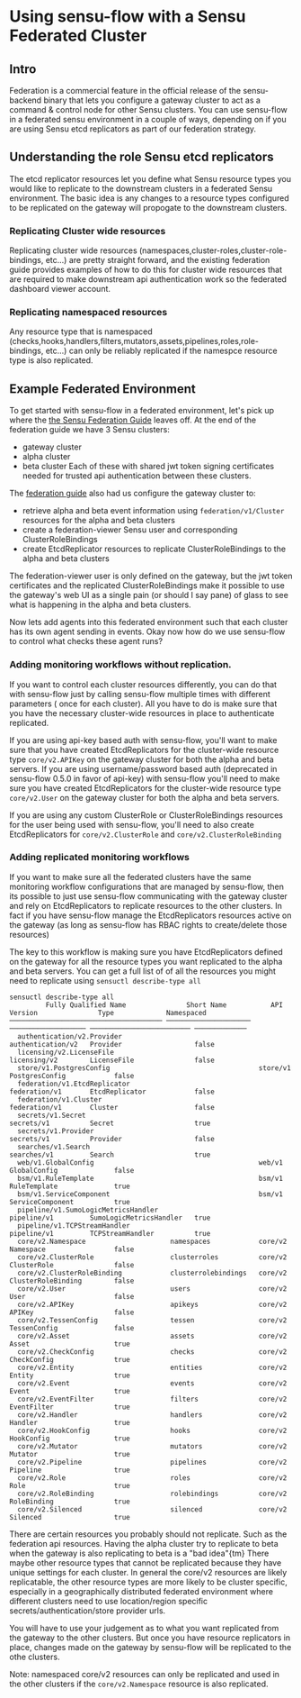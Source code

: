 # Using sensu-flow with a Sensu Federated Cluster

## Intro
Federation is a commercial feature in the official release of the sensu-backend binary that lets you configure a gateway cluster to act as a command & control node for other Sensu clusters.
You can use sensu-flow in a federated sensu environment in a couple of ways, depending on if you are using Sensu etcd replicators as part of our federation strategy.


## Understanding the role Sensu etcd replicators
The etcd replicator resources let you define what Sensu resource types you would like to replicate to the downstream clusters in a federated Sensu environment. The basic idea is any changes to a resource types configured to be replicated on the gateway will propogate to the downstream clusters.

### Replicating Cluster wide resources
Replicating cluster wide resources (namespaces,cluster-roles,cluster-role-bindings, etc...) are pretty straight forward, and the existing federation guide provides examples of how to do this for cluster wide resources that are required to make downstream api authentication work so the federated dashboard viewer account.  

### Replicating namespaced resources
Any resource type that is namespaced (checks,hooks,handlers,filters,mutators,assets,pipelines,roles,role-bindings, etc...) can only be reliably replicated if the namespce resource type is also replicated.
 
## Example Federated Environment
To get started with sensu-flow in a federated environment, let's pick up where the [the Sensu Federation Guide](https://docs.sensu.io/sensu-go/latest/operations/deploy-sensu/use-federation/) leaves off.
At the end of the federation guide we have 3 Sensu clusters:
* gateway cluster
* alpha cluster
* beta cluster
Each of these with shared jwt token signing certificates needed for trusted api authentication between these clusters.

The [federation guide](https://docs.sensu.io/sensu-go/latest/operations/deploy-sensu/use-federation/) also had us configure the gateway cluster to:
* retrieve alpha and beta event information using `federation/v1/Cluster` resources for the alpha and beta clusters
* create a federation-viewer Sensu user and corresponding ClusterRoleBindings 
* create EtcdReplicator resources to replicate ClusterRoleBindings to the alpha and beta clusters

The federation-viewer user is only defined on the gateway, but the jwt token certificates and the replicated ClusterRoleBindings make it possible to use the gateway's web UI as a single pain (or should I say pane) of glass to see what is happening in the alpha and beta clusters.

Now lets add agents into this federated environment such that each cluster has its own agent sending in events. Okay now how do we use sensu-flow to control what checks these agent runs?


### Adding monitoring workflows without replication.
If you want to control each cluster resources differently, you can do that with sensu-flow just by calling sensu-flow multiple times with different parameters ( once for each cluster). All you have to do is make sure that you have the necessary cluster-wide resources in place to authenticate replicated.

If you are using api-key based auth with sensu-flow, you'll want to make sure that you have created EtcdReplicators for the cluster-wide resource type `core/v2.APIKey` on the gateway cluster for both the alpha and beta servers.
If you are using username/password based auth (deprecated in sensu-flow 0.5.0 in favor of api-key) with sensu-flow you'll need to make sure you have created EtcdReplicators for the cluster-wide resource type `core/v2.User` on the gateway cluster for both the alpha and beta servers.

If you are using any custom ClusterRole or ClusterRoleBindings resources for the user being used  with sensu-flow, you'll need to also create EtcdReplicators for `core/v2.ClusterRole` and `core/v2.ClusterRoleBinding`
    
### Adding replicated monitoring workflows
If you want to make sure all the federated clusters have the same monitoring workflow configurations that are managed by sensu-flow, then its possible to just use sensu-flow communicating with the gateway cluster and rely on EtcdReplicators to replicate resources to the other clusters.  In fact if you have sensu-flow manage the EtcdReplicators resources active on the gateway (as long as sensu-flow has RBAC rights to create/delete those resources)

The key to this workflow is making sure you have EtcdReplicators defined on the gateway for all the resource types you want replicated to the alpha and beta servers.
You can get a full list of of all the resources you might need to replicate using `sensuctl describe-type all`
```
sensuctl describe-type all
         Fully Qualified Name               Short Name           API Version               Type             Namespaced  
────────────────────────────────────── ───────────────────── ─────────────────── ───────────────────────── ─────────────
  authentication/v2.Provider                                  authentication/v2   Provider                  false       
  licensing/v2.LicenseFile                                    licensing/v2        LicenseFile               false       
  store/v1.PostgresConfig                                     store/v1            PostgresConfig            false       
  federation/v1.EtcdReplicator                                federation/v1       EtcdReplicator            false       
  federation/v1.Cluster                                       federation/v1       Cluster                   false       
  secrets/v1.Secret                                           secrets/v1          Secret                    true        
  secrets/v1.Provider                                         secrets/v1          Provider                  false       
  searches/v1.Search                                          searches/v1         Search                    true        
  web/v1.GlobalConfig                                         web/v1              GlobalConfig              false       
  bsm/v1.RuleTemplate                                         bsm/v1              RuleTemplate              true        
  bsm/v1.ServiceComponent                                     bsm/v1              ServiceComponent          true        
  pipeline/v1.SumoLogicMetricsHandler                         pipeline/v1         SumoLogicMetricsHandler   true        
  pipeline/v1.TCPStreamHandler                                pipeline/v1         TCPStreamHandler          true        
  core/v2.Namespace                     namespaces            core/v2             Namespace                 false       
  core/v2.ClusterRole                   clusterroles          core/v2             ClusterRole               false       
  core/v2.ClusterRoleBinding            clusterrolebindings   core/v2             ClusterRoleBinding        false       
  core/v2.User                          users                 core/v2             User                      false       
  core/v2.APIKey                        apikeys               core/v2             APIKey                    false       
  core/v2.TessenConfig                  tessen                core/v2             TessenConfig              false       
  core/v2.Asset                         assets                core/v2             Asset                     true        
  core/v2.CheckConfig                   checks                core/v2             CheckConfig               true        
  core/v2.Entity                        entities              core/v2             Entity                    true        
  core/v2.Event                         events                core/v2             Event                     true        
  core/v2.EventFilter                   filters               core/v2             EventFilter               true        
  core/v2.Handler                       handlers              core/v2             Handler                   true        
  core/v2.HookConfig                    hooks                 core/v2             HookConfig                true        
  core/v2.Mutator                       mutators              core/v2             Mutator                   true        
  core/v2.Pipeline                      pipelines             core/v2             Pipeline                  true        
  core/v2.Role                          roles                 core/v2             Role                      true        
  core/v2.RoleBinding                   rolebindings          core/v2             RoleBinding               true        
  core/v2.Silenced                      silenced              core/v2             Silenced                  true        
```

There are certain resources you probably should not replicate. Such as the federation api resources. Having the alpha cluster try to replicate to beta when the gateway is also replicating to beta is a "bad idea"{tm}
There maybe other resource types that cannot be replicated because they have unique settings for each cluster.  In general the core/v2 resources are likely replicatable, the other resource types are more likely to be cluster specific, especially in a geographically distributed federated environment where different clusters need to use location/region specific secrets/authentication/store provider urls.
 
You will have to use your judgement as to what you want replicated from the gateway to the other clusters. But once you have resource replicators in place, changes made on the gateway by sensu-flow will be replicated to the othe clusters.

Note: namespaced core/v2 resources can only be replicated and used in the other clusters if the `core/v2.Namespace` resource is also replicated.
